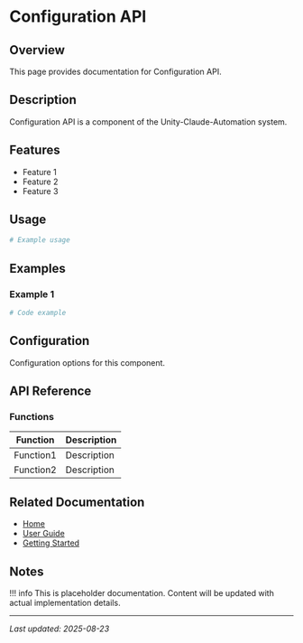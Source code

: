 # Configuration API

## Overview

This page provides documentation for Configuration API.

## Description

Configuration API is a component of the Unity-Claude-Automation system.

## Features

- Feature 1
- Feature 2
- Feature 3

## Usage

```powershell
# Example usage
```

## Examples

### Example 1

```powershell
# Code example
```

## Configuration

Configuration options for this component.

## API Reference

### Functions

| Function | Description |
|----------|-------------|
| Function1 | Description |
| Function2 | Description |

## Related Documentation

- [Home](../index.md)
- [User Guide](../user-guide/overview.md)
- [Getting Started](../getting-started/installation.md)

## Notes

!!! info
    This is placeholder documentation. Content will be updated with actual implementation details.

---

*Last updated: 2025-08-23*
